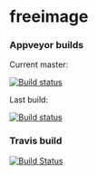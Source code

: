 # freeimage


### Appveyor builds
Current master:

[![Build status](https://ci.appveyor.com/api/projects/status/b87gv2bu4synmb1h/branch/master?svg=true)](https://ci.appveyor.com/project/imazen/freeimage/branch/master)

Last build:

[![Build status](https://ci.appveyor.com/api/projects/status/b87gv2bu4synmb1h?svg=true)](https://ci.appveyor.com/project/imazen/freeimage)

### Travis build

[![Build Status](https://travis-ci.org/imazen/freeimage.svg?branch=master)](https://travis-ci.org/imazen/freeimage)
